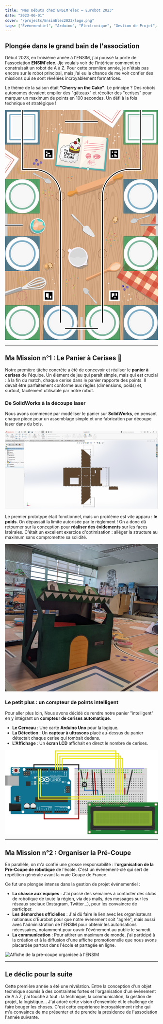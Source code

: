 ```yaml
---
title: "Mes Débuts chez ENSIM'elec – Eurobot 2023"
date: "2023-06-01"
cover: "/projects/EnsimElec2023/logo.png"
tags: ["Événementiel", "Arduino", "Électronique", "Gestion de Projet", "SolidWorks"]
---
```


## Plongée dans le grand bain de l'association

Début 2023, en troisième année à l'ENSIM, j'ai poussé la porte de l'association **ENSIM'elec**. Jje voulais voir de l'intérieur comment on construisait un robot de A à Z. Pour cette première année, je n'étais pas encore sur le robot principal, mais j'ai eu la chance de me voir confier des missions qui se sont révélées incroyablement formatrices.

Le thème de la saison était **"Cherry on the Cake"**. Le principe ? Des robots autonomes devaient empiler des "gâteaux" et récolter des "cerises" pour marquer un maximum de points en 100 secondes. Un défi à la fois technique et stratégique !

![Table de jeu Eurobot 2023](/projects/EnsimElec2023/vinyle_table_2023.svg "Le terrain de jeu officiel de la compétition Eurobot 2023.")

---

## Ma Mission n°1 : Le Panier à Cerises 🍒

Notre première tâche concrète a été de concevoir et réaliser le **panier à cerises** de l'équipe. Un élément de jeu qui paraît simple, mais qui est crucial : à la fin du match, chaque cerise dans le panier rapporte des points. Il devait être parfaitement conforme aux règles (dimensions, poids) et, surtout, facilement utilisable par notre robot.

### De SolidWorks à la découpe laser

Nous avons commencé par modéliser le panier sur **SolidWorks**, en pensant chaque pièce pour un assemblage simple et une fabrication par découpe laser dans du bois.

![Modélisation du panier sur SolidWorks](/projects/EnsimElec2023/panier-decoupe-solidworks.png "Conception 3D du panier, optimisée pour la découpe laser.")

Le premier prototype était fonctionnel, mais un problème est vite apparu : **le poids**. On dépassait la limite autorisée par le règlement ! On a donc dû retourner sur la conception pour **réaliser des évidements** sur les faces latérales. C'était un excellent exercice d'optimisation : alléger la structure au maximum sans compromettre sa solidité.

![Panier final avec les évidements](/projects/EnsimElec2023/panier-final.png "Le panier assemblé. On peut voir les découpes sur les côtés, ajoutées pour respecter la contrainte de poids.")

### Le petit plus : un compteur de points intelligent

Pour aller plus loin, Nous avons décidé de rendre notre panier "intelligent" en y intégrant un **compteur de cerises automatique**.
-   **Le Cerveau** : Une carte **Arduino Uno** pour la logique.
-   **La Détection** : Un **capteur à ultrasons** placé au-dessus du panier détectait chaque cerise qui tombait dedans.
-   **L'Affichage** : Un **écran LCD** affichait en direct le nombre de cerises.

![Schéma électronique du compteur de cerises](/projects/EnsimElec2023/schema-compteur.png "Schéma électronique du système de comptage.")


---

## Ma Mission n°2 : Organiser la Pré-Coupe

En parallèle, on m'a confié une grosse responsabilité : l'**organisation de la Pré-Coupe de robotique** de l'école. C'est un événement-clé qui sert de répétition générale avant la vraie Coupe de France.

Ce fut une plongée intense dans la gestion de projet événementiel :
-   **La chasse aux équipes** : J'ai passé des semaines à contacter des clubs de robotique de toute la région, via des mails, des messages sur les réseaux sociaux (Instagram, Twitter...), pour les convaincre de participer.
-   **Les démarches officielles** : J'ai dû faire le lien avec les organisateurs nationaux d'Eurobot pour que notre événement soit "agréé", mais aussi avec l'administration de l'ENSIM pour obtenir les autorisations nécessaires, notamment pour ouvrir l'événement au public le samedi.
-   **La communication** : Pour attirer un maximum de monde, j'ai participé à la création et à la diffusion d'une affiche promotionnelle que nous avons placardée partout dans l'école et partagée en ligne.

![Affiche de la pré-coupe organisée à l'ENSIM](/projects/EnsimElec2023/pre-coupe-affiche.png "L'affiche de l'événement, un gros travail de communication !")

---

## Le déclic pour la suite

Cette première année a été une révélation. Entre la conception d'un objet technique soumis à des contraintes fortes et l'organisation d'un événement de A à Z, j'ai touché à tout : la technique, la communication, la gestion de projet, la logistique... J'ai adoré cette vision d'ensemble et le challenge de faire bouger les choses. C'est cette expérience incroyablement riche qui m'a convaincu de me présenter et de prendre la présidence de l'association l'année suivante.